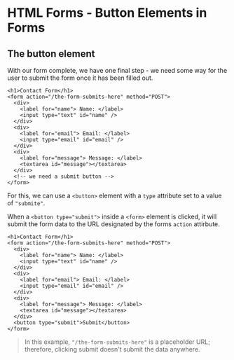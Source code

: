 # HTML Forms - Button Elements in Forms
## The button element 
With our form  complete, we have one final step - we need some way for the user to submit the form once it has been filled out. 

```
<h1>Contact Form</h1>
<form action="/the-form-submits-here" method="POST">
  <div>
    <label for="name"> Name: </label>
    <input type="text" id="name" />
  </div>
  <div>
    <label for="email"> Email: </label>
    <input type="email" id="email" />
  </div>
  <div>
    <label for="message"> Message: </label>
    <textarea id="message"></textarea>
  </div>
  <!-- we need a submit button -->
</form>
```

For this, we can use a `<button>` element with a `type` attribute set to a value of `"submite"`.

When a `<button type="submit">` inside a `<form>` element is clicked, it will submit the form data to the URL designated by the forms `action` attirbute. 

```
<h1>Contact Form</h1>
<form action="/the-form-submits-here" method="POST">
  <div>
    <label for="name"> Name: </label>
    <input type="text" id="name" />
  </div>
  <div>
    <label for="email"> Email: </label>
    <input type="email" id="email" />
  </div>
  <div>
    <label for="message"> Message: </label>
    <textarea id="message"></textarea>
  </div>
  <button type="submit">Submit</button>
</form>
```

> In this example, `"/the-form-submits-here"` is a placeholder URL; therefore, clicking submit doesn't submit the data anywhere. 